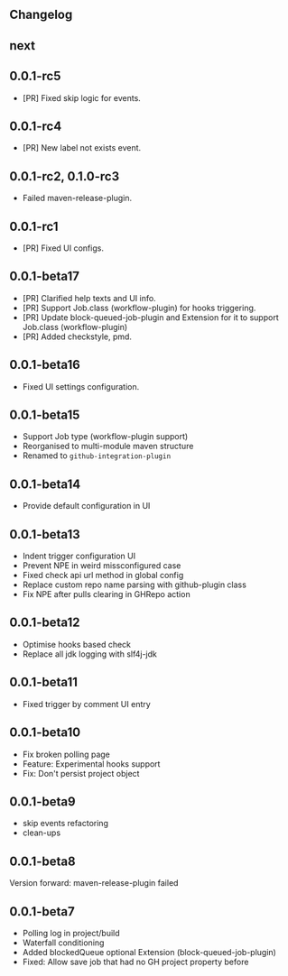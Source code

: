 ## Changelog

## next

## 0.0.1-rc5
 * [PR] Fixed skip logic for events.

## 0.0.1-rc4
 * [PR] New label not exists event.

## 0.0.1-rc2, 0.1.0-rc3
 - Failed maven-release-plugin.
 
## 0.0.1-rc1
 * [PR] Fixed UI configs.

## 0.0.1-beta17

* [PR] Clarified help texts and UI info.
* [PR] Support Job.class (workflow-plugin) for hooks triggering. 
* [PR] Update block-queued-job-plugin and Extension for it to support Job.class (workflow-plugin)
* [PR] Added checkstyle, pmd.

## 0.0.1-beta16

* Fixed UI settings configuration.

## 0.0.1-beta15

* Support Job type (workflow-plugin support)
* Reorganised to multi-module maven structure
* Renamed to `github-integration-plugin`

## 0.0.1-beta14

* Provide default configuration in UI

## 0.0.1-beta13

* Indent trigger configuration UI
* Prevent NPE in weird missconfigured case
* Fixed check api url method in global config
* Replace custom repo name parsing with github-plugin class
* Fix NPE after pulls clearing in GHRepo action

## 0.0.1-beta12

* Optimise hooks based check
* Replace all jdk logging with slf4j-jdk

## 0.0.1-beta11

* Fixed trigger by comment UI entry

## 0.0.1-beta10

* Fix broken polling page
* Feature: Experimental hooks support
* Fix: Don't persist project object

## 0.0.1-beta9

* skip events refactoring
* clean-ups

## 0.0.1-beta8
Version forward: maven-release-plugin failed

## 0.0.1-beta7

* Polling log in project/build
* Waterfall conditioning
* Added blockedQueue optional Extension (block-queued-job-plugin)
* Fixed: Allow save job that had no GH project property before

